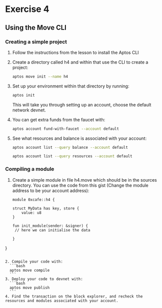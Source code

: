 # Exercise 4

## Using the Move CLI

### Creating a simple project

1. Follow the instructions from the lesson to install the Aptos CLI

2. Create a directory called h4 and within that use the CLI to create a project:
    ```bash
    aptos move init --name h4
    ```
3. Set up your environment within that directory by running:
    ```bash
    aptos init
    ```
    This will take you through setting up an account, choose the default network devnet.

4. You can get extra funds from the faucet with:
    ```bash
    aptos account fund-with-faucet --account default
    ```
5. See what resources and balance is associated with your account:
    ```bash
    aptos account list --query balance --account default
    ```
    ```bash
    aptos account list --query resources --account default
    ```

### Compiling a module
1. Create a simple module in file h4.move which should be in the sources directory. You can use the code from this gist (Change the module address to be your account address):
    ```move
    module 0xcafe::h4 {

    struct MyData has key, store {
        value: u8
    }

    fun init_module(sender: &signer) {
	 // here we can initialise the data
	
    }
  }
  ```

2. Compile your code with:
    ```bash
    aptos move compile
    ```
3. Deploy your code to devnet with:
    ```bash
    aptos move publish
    ```
4. Find the transaction on the block explorer, and recheck the resources and modules associated with your account.
